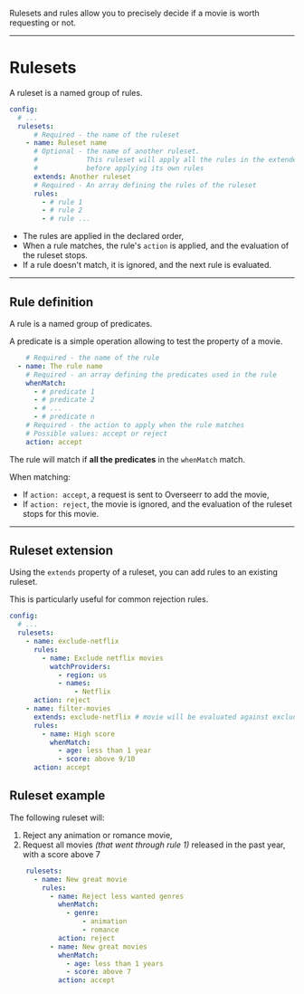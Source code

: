 Rulesets and rules allow you to precisely decide if a movie is worth requesting or not.

---

# Rulesets

A ruleset is a named group of rules.

```yaml title="settings.yaml"
config:
  # ...
  rulesets:
      # Required - the name of the ruleset
    - name: Ruleset name
      # Optional - the name of another ruleset.
      #            This ruleset will apply all the rules in the extended ruleset
      #            before applying its own rules
      extends: Another ruleset
      # Required - An array defining the rules of the ruleset
      rules:
        - # rule 1
        - # rule 2
        - # rule ...
```

- The rules are applied in the declared order,
- When a rule matches, the rule's `action` is applied, and the evaluation of the ruleset stops.
- If a rule doesn't match, it is ignored, and the next rule is evaluated.

---

## Rule definition

A rule is a named group of predicates.

A predicate is a simple operation allowing to test the property of a movie.

```yaml title="settings.yaml"
    # Required - the name of the rule
  - name: The rule name
    # Required - an array defining the predicates used in the rule
    whenMatch:
      - # predicate 1
      - # predicate 2
      - # ...
      - # predicate n
    # Required - the action to apply when the rule matches
    # Possible values: accept or reject
    action: accept
```

The rule will match if **all the predicates** in the `whenMatch` match.

When matching:

- If `action: accept`, a request is sent to Overseerr to add the movie,
- If `action: reject`, the movie is ignored, and the evaluation of the ruleset stops for this movie.

---

## Ruleset extension

Using the `extends` property of a ruleset, you can add rules to an existing ruleset.

This is particularly useful for common rejection rules.

```yaml title="settings.yaml"
config:
  # ...
  rulesets:
    - name: exclude-netflix
      rules:
        - name: Exclude netflix movies
          watchProviders:
            - region: us
            - names:
                - Netflix
      action: reject
    - name: filter-movies
      extends: exclude-netflix # movie will be evaluated against exclude-netflix rules first
      rules:
        - name: High score
          whenMatch:
            - age: less than 1 year
            - score: above 9/10
      action: accept
```
## Ruleset example

The following ruleset will:

1. Reject any animation or romance movie,
2. Request all movies _(that went through rule 1)_ released in the past year, with a score above 7

```yaml title="settings.yaml"
    rulesets:
      - name: New great movie
        rules:
          - name: Reject less wanted genres
            whenMatch:
              - genre:
                  - animation
                  - romance
            action: reject
          - name: New great movies
            whenMatch:
              - age: less than 1 years
              - score: above 7
            action: accept
```
